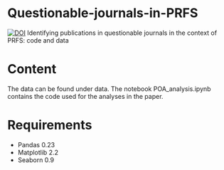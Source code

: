 # Questionable-journals-in-PRFS
[![DOI](https://zenodo.org/badge/186819723.svg)](https://zenodo.org/badge/latestdoi/186819723)
Identifying publications in questionable journals in the context of PRFS: code and data

# Content
The data can be found under data. The notebook POA_analysis.ipynb contains the code used for the analyses in the paper.

# Requirements
- Pandas 0.23
- Matplotlib 2.2
- Seaborn 0.9
